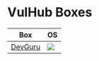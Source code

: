 # VulHub Boxes

Box                                                                                                              | OS
---                                                                                                              | ---       
[DevGuru]()                                                                                                      | <img src= "https://i.imgur.com/hZoovNY.png" />
